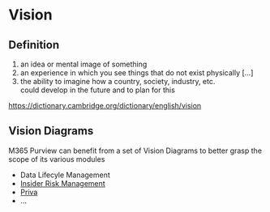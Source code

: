 # Vision

## Definition 
1. an idea or mental image of something
2. an experience in which you see things that do not exist physically […]
3. the ability to imagine how a country, society, industry, etc. could develop in the future and to plan for this

https://dictionary.cambridge.org/dictionary/english/vision


## Vision Diagrams
M365 Purview can benefit from a set of Vision Diagrams to better grasp the scope of its various modules
- Data Lifecyle Management
- [Insider Risk Management](https://github.com/ThierryMatusiakMSFT/VisionDiagrams/blob/main/InsiderRiskManagement/README.md)
- [Priva](https://github.com/ThierryMatusiakMSFT/VisionDiagrams/tree/main/Priva#readme)
- ...
